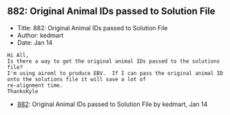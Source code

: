 ## 882: Original Animal IDs passed to Solution File

- Title: 882: Original Animal IDs passed to Solution File
- Author: kedmart
- Date: Jan 14
```
Hi All,
Is there a way to get the original animal IDs passed to the solutions file? 
I'm using aireml to produce EBV.  If I can pass the original animal ID onto the solutions file it will save a lot of
re-alignment time.  
ThanksKyle 
```

- [882](0882.md): Original Animal IDs passed to Solution File by kedmart, Jan 14
